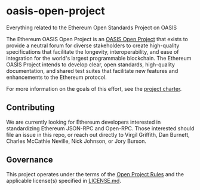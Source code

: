 # oasis-open-project
Everything related to the Ethereum Open Standards Project on OASIS

The Ethereum OASIS Open Project is an [OASIS Open Project](http://oasis-open-projects.org/) that exists to provide a neutral forum for diverse stakeholders to create high-quality specifications that facilitate the longevity, interoperability, and ease of integration for the world's largest programmable blockchain. The Ethereum OASIS Project intends to develop clear, open standards, high-quality documentation, and shared test suites that facilitate new features and enhancements to the Ethereum protocol.

For more information on the goals of this effort, see the [project charter](./PROJECT_CHARTER.md). 

## Contributing
We are currently looking for Ethereum developers interested in standardizing Ethereum JSON-RPC and Open-RPC. Those interested should file an issue in this repo, or reach out directly to Virgil Griffith, Dan Burnett, Charles McCathie Neville, Nick Johnson, or Jory Burson.

## Governance
This project operates under the terms of the [Open Project Rules]() and the applicable license(s) specified in [LICENSE.md](./LICENSE).
